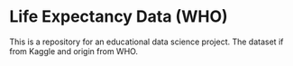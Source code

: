 # Life Expectancy Data (WHO)

This is a repository for an educational data science project. The dataset if from Kaggle and origin from WHO.
